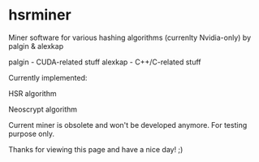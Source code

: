 # hsrminer
Miner software for various hashing algorithms (currenlty Nvidia-only) by palgin & alexkap

palgin - CUDA-related stuff
alexkap - C++/C-related stuff

Currently implemented:

HSR algorithm

Neoscrypt algorithm

Current miner is obsolete and won't be developed anymore. For testing purpose only.

Thanks for viewing this page and have a nice day! ;)
